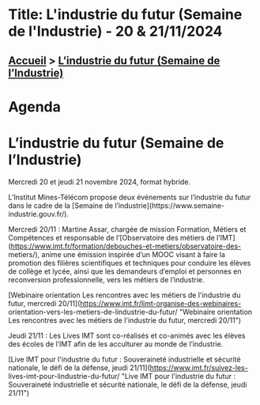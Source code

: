# Title: L'industrie du futur (Semaine de l'Industrie) - 20 & 21/11/2024

## [Accueil](https://www.telecom-paris.fr "https://www.telecom-paris.fr") > [L’industrie du futur (Semaine de l’Industrie)](https://www.telecom-paris.fr/agenda/semaine-industrie-futur)

[](https://www.telecom-paris.fr/fr/accueil)

# Agenda

# L’industrie du futur (Semaine de l’Industrie)

Mercredi 20 et jeudi 21 novembre 2024, format hybride.

L’Institut Mines-Télécom propose deux événements sur l’industrie du futur dans
le cadre de la [Semaine de l’industrie](https://www.semaine-
industrie.gouv.fr/).

Mercredi 20/11 : Martine Assar, chargée de mission Formation, Métiers et
Compétences et responsable de l’[Observatoire des métiers de
l’IMT](https://www.imt.fr/formation/debouches-et-metiers/observatoire-des-
metiers/), anime une émission inspirée d’un MOOC visant à faire la promotion
des filières scientifiques et techniques pour conduire les élèves de collège
et lycée, ainsi que les demandeurs d’emploi et personnes en reconversion
professionnelle, vers les métiers de l’industrie.

[Webinaire orientation Les rencontres avec les métiers de l'industrie du
futur, mercredi 20/11](https://www.imt.fr/limt-organise-des-webinaires-
orientation-vers-les-metiers-de-lindustrie-du-futur/ "Webinaire orientation
Les rencontres avec les métiers de l'industrie du futur, mercredi 20/11")

Jeudi 21/11 : Les Lives IMT sont co-réalisés et co-animés avec les élèves des
écoles de l’IMT afin de les acculturer au monde de l’industrie.

[Live IMT pour l'industrie du futur : Souveraineté industrielle et sécurité
nationale, le défi de la défense, jeudi 21/11](https://www.imt.fr/suivez-les-
lives-imt-pour-lindustrie-du-futur/ "Live IMT pour l'industrie du futur :
Souveraineté industrielle et sécurité nationale, le défi de la défense, jeudi
21/11")

